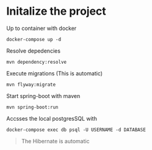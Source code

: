 # Initalize the project

Up to container with docker

```shell
docker-compose up -d
```

Resolve depedencies

```shell
mvn dependency:resolve
```

Execute migrations (This is automatic)

```shell
mvn flyway:migrate
```

Start spring-boot with maven 

```shell
mvn spring-boot:run
```

Accsses the local postgresSQL with 

```shell
docker-compose exec db psql -U USERNAME -d DATABASE
```

> The Hibernate is automatic